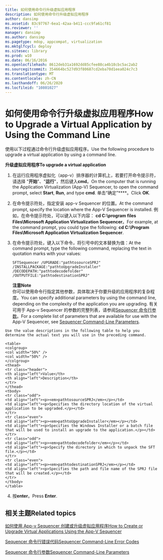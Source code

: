 ```yaml
---
title: 如何使用命令行升级虚拟应用程序
description: 如何使用命令行升级虚拟应用程序
author: dansimp
ms.assetid: 83c97767-6ea1-42aa-b411-ccc9fa61cf81
ms.reviewer: ''
manager: dansimp
ms.author: dansimp
ms.pagetype: mdop, appcompat, virtualization
ms.mktglfcycl: deploy
ms.sitesec: library
ms.prod: w10
ms.date: 06/16/2016
ms.openlocfilehash: 8612deb31a1692dd85cfee88ca4b18cbc5ac2ab2
ms.sourcegitcommit: 354664bc527d93f80687cd2eba70d1eea024c7c3
ms.translationtype: MT
ms.contentlocale: zh-CN
ms.lasthandoff: 06/26/2020
ms.locfileid: "10801027"
---
```

# <span data-ttu-id="f9d0c-103">如何使用命令行升级虚拟应用程序</span><span class="sxs-lookup"><span data-stu-id="f9d0c-103">How to Upgrade a Virtual Application by Using the Command Line</span></span>


<span data-ttu-id="f9d0c-104">使用以下过程通过命令行升级虚拟应用程序。</span><span class="sxs-lookup"><span data-stu-id="f9d0c-104">Use the following procedure to upgrade a virtual application by using a command line.</span></span>

**<span data-ttu-id="f9d0c-105">升级虚拟应用程序</span><span class="sxs-lookup"><span data-stu-id="f9d0c-105">To upgrade a virtual application</span></span>**

1.  <span data-ttu-id="f9d0c-106">在运行应用程序虚拟化（app-v）排序器的计算机上，若要打开命令提示符，请选择 "**开始**"、"**运行**"，然后键入**cmd**。</span><span class="sxs-lookup"><span data-stu-id="f9d0c-106">On the computer that is running the Application Virtualization (App-V) Sequencer, to open the command prompt, select **Start**, **Run**, and type **cmd**.</span></span> <span data-ttu-id="f9d0c-107">单击“确定”\*\*\*\*。</span><span class="sxs-lookup"><span data-stu-id="f9d0c-107">Click **OK**.</span></span>

2.  <span data-ttu-id="f9d0c-108">在命令提示符处，指定安装 app-v Sequencer 的位置。</span><span class="sxs-lookup"><span data-stu-id="f9d0c-108">At the command prompt, specify the location where the App-V Sequencer is installed.</span></span> <span data-ttu-id="f9d0c-109">例如，在命令提示符处，可以键入以下内容： **cd C:\\program files Files\\Microsoft Application Virtualization Sequencer**。</span><span class="sxs-lookup"><span data-stu-id="f9d0c-109">For example, at the command prompt, you could type the following: **cd C:\\Program Files\\Microsoft Application Virtualization Sequencer**.</span></span>

3.  <span data-ttu-id="f9d0c-110">在命令提示符处，键入以下命令，将引号中的文本替换为值：</span><span class="sxs-lookup"><span data-stu-id="f9d0c-110">At the command prompt, type the following command, replacing the text in quotation marks with your values:</span></span>

    `SFTSequencer /UPGRADE:"pathtosourceSPRJ" /INSTALLPACKAGE:"pathtoUpgradeInstaller" /DECODEPATH:"pathtodecodefolder" /OUTPUTFILE:"pathtodestinationSPRJ"`

    **<span data-ttu-id="f9d0c-111">注意</span><span class="sxs-lookup"><span data-stu-id="f9d0c-111">Note</span></span>**  
    <span data-ttu-id="f9d0c-112">你可以使用命令行指定其他参数，具体取决于你要升级的应用程序的复杂程度。</span><span class="sxs-lookup"><span data-stu-id="f9d0c-112">You can specify additional parameters by using the command line, depending on the complexity of the application you are upgrading.</span></span> <span data-ttu-id="f9d0c-113">有关可用于 App-v Sequencer 的参数的完整列表，请参阅[Sequencer 命令行参数](sequencer-command-line-parameters.md)。</span><span class="sxs-lookup"><span data-stu-id="f9d0c-113">For a complete list of parameters that are available for use with the App-V Sequencer, see [Sequencer Command-Line Parameters](sequencer-command-line-parameters.md).</span></span>



~~~
Use the value descriptions in the following table to help you determine the actual text you will use in the preceding command.

<table>
<colgroup>
<col width="50%" />
<col width="50%" />
</colgroup>
<thead>
<tr class="header">
<th align="left">Value</th>
<th align="left">Description</th>
</tr>
</thead>
<tbody>
<tr class="odd">
<td align="left"><p><em>pathtosourceSPRJ</em></p></td>
<td align="left"><p>Specifies the directory location of the virtual application to be upgraded.</p></td>
</tr>
<tr class="even">
<td align="left"><p><em>pathtoUpgradeInstaller</em></p></td>
<td align="left"><p>Specifies the Windows Installer or a batch file that will be used to install an upgrade to the application.</p></td>
</tr>
<tr class="odd">
<td align="left"><p><em>pathtodecodefolder</em></p></td>
<td align="left"><p>Specify the directory in which to unpack the SFT file.</p></td>
</tr>
<tr class="even">
<td align="left"><p><em>pathtodestinationSPRJ</em></p></td>
<td align="left"><p>Specifies the path and file name of the SPRJ file that will be created.</p></td>
</tr>
</tbody>
</table>
~~~



4. <span data-ttu-id="f9d0c-114">按**enter**。</span><span class="sxs-lookup"><span data-stu-id="f9d0c-114">Press **Enter**.</span></span>

## <span data-ttu-id="f9d0c-115">相关主题</span><span class="sxs-lookup"><span data-stu-id="f9d0c-115">Related topics</span></span>


[<span data-ttu-id="f9d0c-116">如何使用 App-v Sequencer 创建或升级虚拟应用程序</span><span class="sxs-lookup"><span data-stu-id="f9d0c-116">How to Create or Upgrade Virtual Applications Using the App-V Sequencer</span></span>](how-to-create-or-upgrade-virtual-applications-using--the-app-v-sequencer.md)

[<span data-ttu-id="f9d0c-117">Sequencer 命令行错误代码</span><span class="sxs-lookup"><span data-stu-id="f9d0c-117">Sequencer Command-Line Error Codes</span></span>](sequencer-command-line-error-codes.md)

[<span data-ttu-id="f9d0c-118">Sequencer 命令行参数</span><span class="sxs-lookup"><span data-stu-id="f9d0c-118">Sequencer Command-Line Parameters</span></span>](sequencer-command-line-parameters.md)









